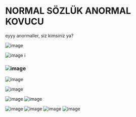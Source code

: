 # NORMAL SÖZLÜK ANORMAL KOVUCU
eyyy anormaller, siz kimsiniz ya?

![image](https://github.com/user-attachments/assets/15e64417-e0d5-4023-a987-10a39b054252)


![image](https://github.com/user-attachments/assets/2f3a947d-6673-4673-84dd-3d4b3001706b)
i
### ![image](https://github.com/user-attachments/assets/b7e7e3ed-09c9-48cc-a150-c64edc871ece)

![image](https://github.com/user-attachments/assets/7cd9e3a2-f682-443a-852a-77c1e61c3925)


![image](https://github.com/user-attachments/assets/070b3921-680f-47dd-9bf8-b2f99cbef278)

![image](https://github.com/user-attachments/assets/a1787bd7-7cfb-487b-8b17-50212020b702)
![image](https://github.com/user-attachments/assets/e5dc80f9-7545-4b1c-9bb3-32afd5478c3e)

![image](https://github.com/user-attachments/assets/6bfd7820-6352-4181-a430-83fa192640c7)
![image](https://github.com/user-attachments/assets/d47c9435-e2b8-4e7b-90c9-d2cffdb1eefb)
![image](https://github.com/user-attachments/assets/6c629894-b532-4fb9-a365-84c4c17e095a)
![image](https://github.com/user-attachments/assets/b0c98c22-3c2d-44eb-862e-d807dcbd2831)

